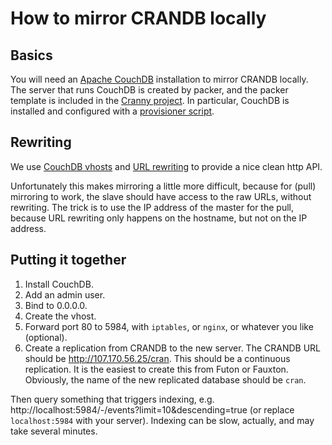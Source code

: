 
# How to mirror CRANDB locally

## Basics

You will need an [Apache CouchDB](http://couchdb.apache.org/) installation
to mirror CRANDB locally. The server that runs CouchDB is created by packer,
and the packer template is included in the
[Cranny project](https://github.com/metacran/cranny). In particular,
CouchDB is installed and configured with a
[provisioner script](https://github.com/metacran/cranny/blob/master/crandb.rpkg.org/script/couchdb.sh).

## Rewriting

We use [CouchDB vhosts](http://wiki.apache.org/couchdb/Virtual_Hosts) and
[URL rewriting](http://docs.couchdb.org/en/latest/api/ddoc/rewrites.html)
to provide a nice clean http API.

Unfortunately this makes mirroring a little more difficult, because
for (pull) mirroring to work, the slave should have access to the raw
URLs, without rewriting. The trick is to use the IP address of the master
for the pull, because URL rewriting only happens on the hostname,
but not on the IP address.

## Putting it together

1. Install CouchDB.
2. Add an admin user.
3. Bind to 0.0.0.0.
4. Create the vhost.
5. Forward port 80 to 5984, with `iptables`, or `nginx`, or whatever you
   like (optional).
6. Create a replication from CRANDB to the new server. The CRANDB URL
   should be http://107.170.56.25/cran. This should be a continuous
   replication. It is the easiest to create this from Futon or Fauxton.
   Obviously, the name of the new replicated database should be `cran`.

Then query something that triggers indexing, e.g.
http://localhost:5984/-/events?limit=10&descending=true (or replace
`localhost:5984` with your server). Indexing can be slow, actually, and
may take several minutes.
